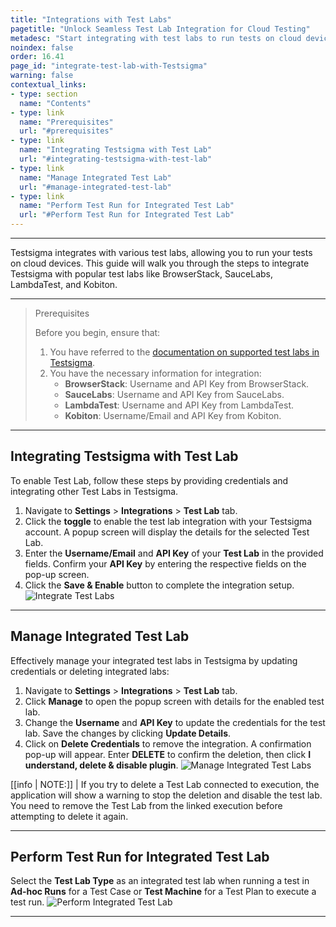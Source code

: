 ```yaml
---
title: "Integrations with Test Labs"
pagetitle: "Unlock Seamless Test Lab Integration for Cloud Testing"
metadesc: "Start integrating with test labs to run tests on cloud devices effortlessly. Explore easy steps and prerequisites for successful integration."
noindex: false
order: 16.41
page_id: "integrate-test-lab-with-Testsigma"
warning: false
contextual_links:
- type: section
  name: "Contents"
- type: link
  name: "Prerequisites"
  url: "#prerequisites"
- type: link
  name: "Integrating Testsigma with Test Lab"
  url: "#integrating-testsigma-with-test-lab"
- type: link
  name: "Manage Integrated Test Lab"
  url: "#manage-integrated-test-lab"
- type: link
  name: "Perform Test Run for Integrated Test Lab"
  url: "#Perform Test Run for Integrated Test Lab"
---
```


---

Testsigma integrates with various test labs, allowing you to run your tests on cloud devices. This guide will walk you through the steps to integrate Testsigma with popular test labs like BrowserStack, SauceLabs, LambdaTest, and Kobiton.

---

> <p id="prerequisites">Prerequisites</p>
>
> Before you begin, ensure that: 
> 1. You have referred to the [documentation on supported test labs in Testsigma](https://testsigma.com/docs/test-management/test-plans/supported-test-lab-types/). 
> 2. You have the necessary information for integration:
>    - **BrowserStack**: Username and API Key from BrowserStack.
>    - **SauceLabs**: Username and API Key from SauceLabs.
>    - **LambdaTest**: Username and API Key from LambdaTest.
>    - **Kobiton**: Username/Email and API Key from Kobiton.

---

## **Integrating Testsigma with Test Lab**

To enable Test Lab, follow these steps by providing credentials and integrating other Test Labs in Testsigma.

1. Navigate to **Settings** > **Integrations** > **Test Lab** tab.
2. Click the **toggle** to enable the test lab integration with your Testsigma account. A popup screen will display the details for the selected Test Lab.
3. Enter the **Username/Email** and **API Key** of your **Test Lab** in the provided fields. Confirm your **API Key** by entering the respective fields on the pop-up screen.
4. Click the **Save & Enable** button to complete the integration setup. ![Integrate Test Labs](https://s3.amazonaws.com/static-docs.testsigma.com/new_images/projects/applications/integrate_testlab.gif)

---

## **Manage Integrated Test Lab**

Effectively manage your integrated test labs in Testsigma by updating credentials or deleting integrated labs:

1. Navigate to **Settings** > **Integrations** > **Test Lab** tab.
2. Click **Manage** to open the popup screen with details for the enabled test lab.
3. Change the **Username** and **API Key** to update the credentials for the test lab. Save the changes by clicking **Update Details**.
4. Click on **Delete Credentials** to remove the integration. A confirmation pop-up will appear. Enter **DELETE** to confirm the deletion, then click **I understand, delete & disable plugin**. ![Manage Integrated Test Labs](https://s3.amazonaws.com/static-docs.testsigma.com/new_images/projects/applications/manage_testlabs.gif)

[[info | NOTE:]]
| If you try to delete a Test Lab connected to execution, the application will show a warning to stop the deletion and disable the test lab. You need to remove the Test Lab from the linked execution before attempting to delete it again.

---

## **Perform Test Run for Integrated Test Lab**

Select the **Test Lab Type** as an integrated test lab when running a test in **Ad-hoc Runs** for a Test Case or **Test Machine** for a Test Plan to execute a test run. ![Perform Integrated Test Lab](https://s3.amazonaws.com/static-docs.testsigma.com/new_images/projects/applications/perform_integratedtestlab.gif)

---
